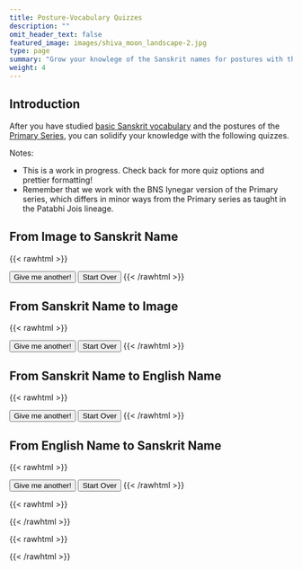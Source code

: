 ```yaml
---
title: Posture-Vocabulary Quizzes
description: ""
omit_header_text: false
featured_image: images/shiva_moon_landscape-2.jpg
type: page
summary: "Grow your knowlege of the Sanskrit names for postures with this quizzing app!"
weight: 4
---
```


## Introduction

After you have studied [basic Sanskrit vocabulary](/articles/sanskrit-vocabulary/) and the postures of the [Primary Series](/articles/primary), you can solidify your knowledge with the following quizzes.

Notes:

* This is a work in progress.  Check back for more quiz options and prettier formatting!
* Remember that we work with the BNS Iynegar version of the Primary series, which differs in minor ways from the Primary series as taught in the Patabhi Jois lineage.

## From Image to Sanskrit Name

{{< rawhtml >}}
<div quiz-type="image-to-sanskrit" id="image-to-sanskrit-question"></div>
<p quiz-type= "image-to-sanskrit" id="image-to-sanskrit-accounting"></p>
<button quiz-type="image-to-sanskrit" class="quiz-button" id="image-to-sanskrit-go-again" type="button">Give me another!</button> 
<button quiz-type="image-to-sanskrit" class="quiz-button hide-at-start" id="image-to-sanskrit-start-over" type="button">Start Over</button> 
{{< /rawhtml >}}

## From Sanskrit Name to Image

{{< rawhtml >}}
<div quiz-type="sanskrit-to-image" id="sanskrit-to-image-question"></div>
<p quiz-type= "sanskrit-to-image" id="sanskrit-to-image-accounting"></p>
<button quiz-type="sanskrit-to-image" class="quiz-button" id="sanskrit-to-image-go-again" type="button">Give me another!</button> 
<button quiz-type="sanskrit-to-image" class="quiz-button hide-at-start" id="sanskrit-to-image-start-over" type="button">Start Over</button> 
{{< /rawhtml >}}

## From Sanskrit Name to English Name

{{< rawhtml >}}
<div quiz-type="sanskrit-to-english" id="sanskrit-to-english-question"></div>
<p quiz-type= "sanskrit-to-english" id="sanskrit-to-english-accounting"></p>
<button quiz-type="sanskrit-to-english" class="quiz-button" id="sanskrit-to-english-go-again" type="button">Give me another!</button> 
<button quiz-type="sanskrit-to-english" class="quiz-button hide-at-start" id="sanskrit-to-english-start-over" type="button">Start Over</button> 
{{< /rawhtml >}}

## From English Name to Sanskrit Name

{{< rawhtml >}}
<div quiz-type="english-to-sanskrit" id="english-to-sanskrit-question"></div>
<p quiz-type= "english-to-sanskrit" id="english-to-sanskrit-accounting"></p>
<button quiz-type="english-to-sanskrit" class="quiz-button" id="english-to-sanskrit-go-again" type="button">Give me another!</button> 
<button quiz-type="english-to-sanskrit" class="quiz-button hide-at-start" id="english-to-sanskrit-start-over" type="button">Start Over</button> 
{{< /rawhtml >}}

{{< rawhtml >}}
<script>
const postures = [
    {
      "sanskrit": "samasthitiḥ",
      "english": "Even Standing",
      "audio": "/audio/samasthiti.m4a",
      "image": "/images/primary/sama.jpeg",
      "details": "/articles/primary/index.html#sūryanamaskāra-a-sequence"
    },
    {
        "sanskrit": "uttānasana A",
        "english": "Stretching Out A",
        "audio": "/audio/uttana-a.m4a",
        "image": "/images/primary/uttana-a.jpeg",
        "details": "/articles/primary/index.html#sūryanamaskāra-a-sequence"
    },
    {
        "sanskrit": "uttānasana B",
        "english": "Stretching Out B",
        "audio": "/audio/uttana-b.m4a",
        "image": "/images/primary/uttana-b.jpeg",
        "details": "/articles/primary/index.html#sūryanamaskāra-a-sequence"
    },
    {
        "sanskrit": "caturaṅgadaṇḍāsana",
        "english": "Four-Limbed Stick Posture",
        "audio": "/audio/catur.m4a",
        "image": "/images/primary/catur.jpeg",
        "details": "/articles/primary/index.html#sūryanamaskāra-a-sequence"
    },
    {
        "sanskrit": "ūrdhvamukhaśvānāsana",
        "english": "Upward-Face Dog Posture",
        "audio": "/audio/updog.m4a",
        "image": "/images/primary/updog.jpeg",
        "details": "/articles/primary/index.html#sūryanamaskāra-a-sequence"
    },
    {
        "sanskrit": "adhomukhaśvānāsana",
        "english": "Downward-Face Dog Posture",
        "audio": "/audio/adhomukha.m4a",
        "image": "/images/primary/downdog.jpeg",
        "details": "/articles/primary/index.html#sūryanamaskāra-a-sequence"
    },
    {
        "sanskrit": "pādāṅguṣṭhāsana",
        "english": "Thumb to Foot Posture (or Big Toe of the Foot Posture)",
        "audio": "/audio/padangusta.m4a",
        "image": "/images/primary/padangusta.jpeg",
        "details": "/articles/primary/index.html#pādāṅguṣṭhāsana"
    },
    {
        "sanskrit": "pādahastāsana",
        "english": "Hand under Foot Posture",
        "audio": "/audio/padahastasana.m4a",
        "image": "/images/primary/padahasta.jpeg",
        "details": "/articles/primary/index.html#pādāhastāsana"
    },
    {
        "sanskrit": "trikoṇāsana",
        "english": "Triangle Posture",
        "audio": "/audio/trikonasana.m4a",
        "image": "/images/primary/trikona.jpeg",
        "details": "/articles/primary/index.html#trikoṇāsana"
    },
    {
        "sanskrit": "parivṛttatrikoṇāsana",
        "english": "Revolved Triangle Posture",
        "audio": "/audio/parivrttatrikonasana.m4a",
        "image": "/images/primary/parivrttatrikona.jpeg",
        "details": "/articles/primary/index.html#parivṛttatrikoṇāsana"
    },
    {
        "sanskrit": "parśvakoṇāsana",
        "english": "Side Angle Posture",
        "audio": "/audio/parshvakona.m4a",
        "image": "/images/primary/parsvakona.jpeg",
        "details": "/articles/primary/index.html#parśvakoṇāsana"
    },
    {
        "sanskrit": "parivṛttaparśvakoṇāsana",
        "english": "Revolved Side Angle Posture",
        "audio": "/audio/parivrttaparshva.m4a",
        "image": "/images/primary/parivrttaparsvakona.jpeg",
        "details": "/articles/primary/index.html#parivṛttaparśvakoṇāsana"
    },
    {
        "sanskrit": "prasāritapādottānāsana A",
        "english": "Stretching Out to Spread Feet Posture A",
        "audio": "/audio/prasarita.m4a",
        "image": "/images/primary/prasarita-a.jpeg",
        "details": "/articles/primary/index.html#prasāritapādottānāsana"
    },
    {
        "sanskrit": "prasāritapādottānāsana B",
        "english": "Stretching Out to Spread Feet Posture B",
        "audio": "/audio/prasarita.m4a",
        "image": "/images/primary/prasarita-b.jpeg",
        "details": "/articles/primary/index.html#prasāritapādottānāsana"
    },
    {
        "sanskrit": "prasāritapādottānāsana C",
        "english": "Stretching Out to Spread Feet Posture C",
        "audio": "/audio/prasarita.m4a",
        "image": "/images/primary/prasarita-c.jpeg",
        "details": "/articles/primary/index.html#prasāritapādottānāsana"
    },
    {
        "sanskrit": "prasāritapādottānāsana D",
        "english": "Stretching Out to Spread Feet Posture D",
        "audio": "/audio/prasarita.m4a",
        "image": "/images/primary/prasarita-d.jpeg",
        "details": "/articles/primary/index.html#prasāritapādottānāsana"
    },
    {
        "sanskrit": "parśvottānāsana",
        "english": "Stretching Out to the Side Posture",
        "audio": "/audio/parshvottana.m4a",
        "image": "/images/primary/parsva.jpeg",
        "details": "/articles/primary/index.html#parśvottānāsana"
    },
    {
        "sanskrit": "utthitahastapādāṅguṣṭhāsana A",
        "english": "Standing Hand-to-Big-Toe-of-the-Foot Posture A",
        "audio": "/audio/utthitahasta.m4a",
        "image": "/images/primary/utthitahasta-a.jpeg",
        "details": "/articles/primary/index.html#utthitahastapādāṅguṣṭhāsana"
    },
    {
        "sanskrit": "utthitahastapādāṅguṣṭhāsana B",
        "english": "Standing Hand-to-Big-Toe-of-the-Foot Posture B",
        "audio": "/audio/utthitahasta.m4a",
        "image": "/images/primary/utthitahasta-b.jpeg",
        "details": "/articles/primary/index.html#utthitahastapādāṅguṣṭhāsana"
    },
    {
        "sanskrit": "utthitahastapādāṅguṣṭhāsana C",
        "english": "Standing Hand-to-Big-Toe-of-the-Foot Posture C",
        "audio": "/audio/utthitahasta.m4a",
        "image": "/images/primary/utthitahasta-c.jpeg",
        "details": "/articles/primary/index.html#utthitahastapādāṅguṣṭhāsana"
    },
    {
        "sanskrit": "utthitahastapādāṅguṣṭhāsana D",
        "english": "Standing Hand-to-Big-Toe-of-the-Foot Posture D",
        "audio": "/audio/utthitahasta.m4a",
        "image": "/images/primary/utthitahasta-d.jpeg",
        "details": "/articles/primary/index.html#utthitahastapādāṅguṣṭhāsana"
    },
    {
        "sanskrit": "ardhabaddhapadmottānāsana",
        "english": "Stretching out in Half Bound Lotus Posture",
        "audio": "/audio/ardhabaddhapadmottana.m4a",
        "image": "/images/primary/ardhabaddhapadmottana.jpeg",
        "details": "/articles/primary/index.html#ardhabaddhapadmottānāsana"
    },
    {
        "sanskrit": "utkaṭāsana",
        "english": "Fierce Posture (often called Chair Posture)",
        "audio": "/audio/utkata.m4a",
        "image": "/images/primary/utkata.jpeg",
        "details": "/articles/primary/index.html#utkaṭāsana"
    },
    {
        "sanskrit": "vīrabhadrāsana A",
        "english": "Auspicious Hero Posture A (also called Warrior Posture)",
        "audio": "/audio/virabhadra.m4a",
        "image": "/images/primary/vira-1.jpeg",
        "details": "/articles/primary/index.html#vīrabhadrāsana"
    },
    {
        "sanskrit": "vīrabhadrāsana B",
        "english": "Auspicious Hero Posture B (also called Warrior Posture)",
        "audio": "/audio/virabhadra.m4a",
        "image": "/images/primary/vira-2.jpeg",
        "details": "/articles/primary/index.html#vīrabhadrāsana"
    },
    {
        "sanskrit": "daṇḍāsana",
        "english": "Stick Posture",
        "audio": "/audio/danda.m4a",
        "image": "/images/primary/dandasana.jpeg",
        "details": "/articles/primary/index.html#daṇḍāsana"
    },
    {
        "sanskrit": "paścimottānāsana A",
        "english": "West Stretching Out Posture A",
        "audio": "/audio/paschimottana.m4a",
        "image": "/images/primary/paschi-a.jpeg",
        "details": "/articles/primary/index.html#paścimottānāsana-a"
    },
    {
        "sanskrit": "paścimottānāsana B",
        "english": "West Stretching Out Posture B",
        "audio": "/audio/paschimottana.m4a",
        "image": "/images/primary/paschi-b.jpeg",
        "details": "/articles/primary/index.html#paścimottānāsana-b"
    },
    {
        "sanskrit": "paścimottānāsana C",
        "english": "West Stretching Out Posture C",
        "audio": "/audio/paschimottana.m4a",
        "image": "/images/primary/paschi-c.jpeg",
        "details": "/articles/primary/index.html#paścimottānāsana-c"
    },
    {
        "sanskrit": "pūrvottānāsana",
        "english": "East Stretching out Posture",
        "audio": "/audio/purvottana.m4a",
        "image": "/images/primary/purvo.jpeg",
        "details": "/articles/primary/index.html#pūrvottānāsana"
    },
    {
        "sanskrit": "ardhabaddhapadmapaścimottānāsana",
        "english": "Half Bound Lotus West Stretching out Posture",
        "audio": "/audio/ardhabaddhapadmapaschima.m4a",
        "image": "/images/primary/abpp.jpeg",
        "details": "/articles/primary/index.html#ardhabaddhapadmapaścimottānāsana"
    },
    {
        "sanskrit": "tryaṅgamukhaikapādapaścimottānāsana",
        "english": "Three-Limbed Face to One Leg West Stretching out Posture",
        "audio": "/audio/tryanga.m4a",
        "image": "/images/primary/trianga.jpeg",
        "details": "/articles/primary/index.html#tryaṅgamukhaikapādapaścimottānāsana"
    },
    {
        "sanskrit": "jānuśīrṣāsana A",
        "english": "Head to Knee Posture A",
        "audio": "/audio/janushirsha.m4a",
        "image": "/images/primary/janu-a.jpeg",
        "details": "/articles/primary/index.html#jānuśīrṣāsana-a"
    },
    {
        "sanskrit": "jānuśīrṣāsana B",
        "english": "Head to Knee Posture B",
        "audio": "/audio/janushirsha.m4a",
        "image": "/images/primary/janu-b.jpeg",
        "details": "/articles/primary/index.html#jānuśīrṣāsana-b"
    },
    {
        "sanskrit": "jānuśīrṣāsana C",
        "english": "Head to Knee Posture C",
        "audio": "/audio/janushirsha.m4a",
        "image": "/images/primary/janu-c.jpeg",
        "details": "/articles/primary/index.html#jānuśīrṣāsana-c"
    },
    {
        "sanskrit": "marīcyāsana A",
        "english": "Marīci Posture A",
        "audio": "/audio/marici.m4a",
        "image": "/images/primary/mari-a.jpeg",
        "details": "/articles/primary/index.html#marīcyāsana-a"
    },
    {
        "sanskrit": "marīcyāsana B",
        "english": "Marīci Posture B",
        "audio": "/audio/marici.m4a",
        "image": "/images/primary/mari-b.jpeg",
        "details": "/articles/primary/index.html#marīcyāsana-a"
    },
    {
        "sanskrit": "marīcyāsana C",
        "english": "Marīci Posture C",
        "audio": "/audio/marici.m4a",
        "image": "/images/primary/mari-c.jpeg",
        "details": "/articles/primary/index.html#marīcyāsana-a"
    },
    {
        "sanskrit": "marīcyāsana D",
        "english": "Marīci Posture D",
        "audio": "/audio/marici.m4a",
        "image": "/images/primary/mari-d.jpeg",
        "details": "/articles/primary/index.html#marīcyāsana-a"
    },
    {
        "sanskrit": "nāvāsana",
        "english": "Boat Posture",
        "audio": "/audio/nava.m4a",
        "image": "/images/primary/nava.jpeg",
        "details": "/articles/primary/index.html#nāvāsana"
    },
    {
        "sanskrit": "bhujapīḍāsana A",
        "english": "Pressure on the Shoulders Posture A",
        "audio": "/audio/bhuja.m4a",
        "image": "/images/primary/bhuja-a.jpeg",
        "details": "/articles/primary/index.html#bhujapīḍāsana"
    },
    {
        "sanskrit": "bhujapīḍāsana B",
        "english": "Pressure on the Shoulders Posture B",
        "audio": "/audio/bhuja.m4a",
        "image": "/images/primary/bhuja-b.jpeg",
        "details": "/articles/primary/index.html#bhujapīḍāsana"
    },
    {
        "sanskrit": "kūrmāsana",
        "english": "Tortoise Posture",
        "audio": "/audio/kurma.m4a",
        "image": "/images/primary/kurma.jpeg",
        "details": "/articles/primary/index.html#kūrmāsana"
    },
    {
        "sanskrit": "suptakūrmāsana",
        "english": "Sleeping Tortoise Posture",
        "audio": "/audio/suptakurma.m4a",
        "image": "/images/primary/suptak.jpeg",
        "details": "/articles/primary/index.html#suptakūrmāsana"
    },
    {
        "sanskrit": "garbhapiṇḍāsana",
        "english": "Embryo in the Womb Posture",
        "audio": "/audio/garbha.m4a",
        "image": "/images/primary/garbha.jpeg",
        "details": "/articles/primary/index.html#garbhapiṇḍāsana"
    },
    {
        "sanskrit": "kukkuṭāsana",
        "english": "Rooster Posture",
        "audio": "/audio/kukkuta.m4a",
        "image": "/images/primary/kukku.jpeg",
        "details": "/articles/primary/index.html#kukkuṭāsana"
    },
    {
        "sanskrit": "baddhakoṇāsana A",
        "english": "Bound Angle Posture A",
        "audio": "/audio/baddhakona.m4a",
        "image": "/images/primary/baddhak-a.jpeg",
        "details": "/articles/primary/index.html#baddhakoṇāsana"
    },
    {
        "sanskrit": "baddhakoṇāsana B",
        "english": "Bound Angle Posture B",
        "audio": "/audio/baddhakona.m4a",
        "image": "/images/primary/baddhak-b.jpeg",
        "details": "/articles/primary/index.html#baddhakoṇāsana"
    },
    {
        "sanskrit": "upaviṣṭakoṇāsana A / suptakoṇāsana B",
        "english": "'Entered-into' Angle Posture A / Sleeping Angle Posture B",
        "audio": "/audio/upavishta.m4a",
        "image": "/images/primary/upa-a.jpeg",
        "details": "/articles/primary/index.html#upaviṣṭakoṇāsana"
    },
    {
        "sanskrit": "upaviṣṭakoṇāsana B",
        "english": "'Entered-into' Angle Posture B",
        "audio": "/audio/upavishta.m4a",
        "image": "/images/primary/upa-b.jpeg",
        "details": "/articles/primary/index.html#upaviṣṭakoṇāsana"
    },
    {
        "sanskrit": "suptakoṇāsana A",
        "english": "Sleeping Angle Posture A",
        "audio": "/audio/suptakona.m4a",
        "image": "/images/primary/suptakona-a.jpeg",
        "details": "/articles/primary/index.html#suptakoṇāsana"
    },
    {
        "sanskrit": "suptapādāṅguṣṭhāsana A",
        "english": "Sleeping Sleeping Thumb-to-Foot Posture A",
        "audio": "/audio/suptapada.m4a",
        "image": "/images/primary/suptapada-a.jpeg",
        "details": "/articles/primary/index.html#suptapādāṅguṣṭhāsana"
    },
    {
        "sanskrit": "suptapādāṅguṣṭhāsana B",
        "english": "Sleeping Sleeping Thumb-to-Foot Posture B",
        "audio": "/audio/suptapada.m4a",
        "image": "/images/primary/suptapada-b.jpeg",
        "details": "/articles/primary/index.html#suptapādāṅguṣṭhāsana"
    },
    {
        "sanskrit": "suptapādāṅguṣṭhāsana C",
        "english": "Sleeping Sleeping Thumb-to-Foot Posture C",
        "audio": "/audio/suptapada.m4a",
        "image": "/images/primary/suptapada-c.jpeg",
        "details": "/articles/primary/index.html#suptapādāṅguṣṭhāsana"
    },
    {
        "sanskrit": "suptapādāṅguṣṭhāsana D",
        "english": "Sleeping Sleeping Thumb-to-Foot Posture D",
        "audio": "/audio/suptapada.m4a",
        "image": "/images/primary/suptapada-d.jpeg",
        "details": "/articles/primary/index.html#suptapādāṅguṣṭhāsana"
    },
    {
        "sanskrit": "ubhayapādāṅguṣṭhāsana A",
        "english": "Thumbs to Both Feet Posture A",
        "audio": "/audio/ubhayapada.m4a",
        "image": "/images/primary/ubhaya-a.jpeg",
        "details": "/articles/primary/index.html#ubhayapādāṅguṣṭhāsana"
    },
    {
        "sanskrit": "ubhayapādāṅguṣṭhāsana B",
        "english": "Thumbs to Both Feet Posture B",
        "audio": "/audio/ubhayapada.m4a",
        "image": "/images/primary/ubhaya-b.jpeg",
        "details": "/articles/primary/index.html#ubhayapādāṅguṣṭhāsana"
    },
    {
        "sanskrit": "ūrdhvamukhapaścimottānāsana",
        "english": "Upward Face West Stretching out Posture",
        "audio": "/audio/urdhvamukha.m4a",
        "image": "/images/primary/urdhvamukha.jpeg",
        "details": "/articles/primary/index.html#ūrdhvamukhapaścimottānāsana"
    },
    {
        "sanskrit": "setubandhāsana",
        "english": "Bridge-Binding Posture",
        "audio": "/audio/setu.m4a",
        "image": "/images/primary/setu.jpeg",
        "details": "/articles/primary/index.html#setubandhāsana"
    },
    {
        "sanskrit": "ūrdhvadhanurāsana",
        "english": "Upward Bow Posture",
        "audio": "/audio/urdhvadhanu.m4a",
        "image": "/images/primary/urdhvadhanurasana.jpeg",
        "details": "/articles/primary/index.html#ūrdhvadhanurāsana"
    },
    {
        "sanskrit": "sālambhasarvāṅgāsana",
        "english": "Posture where All Limbs are Held Up (AKA Shoulder Stand)",
        "audio": "/audio/salambha.m4a",
        "image": "/images/primary/shoulder.jpeg",
        "details": "/articles/primary/index.html#sālambhasarvāṅgāsana"
    },
    {
        "sanskrit": "hālāsana",
        "english": "Plow Posture",
        "audio": "/audio/hala.m4a",
        "image": "/images/primary/hala.jpeg",
        "details": "/articles/primary/index.html#hālāsana"
    },
    {
        "sanskrit": "ūrdhvapadmāsana",
        "english": "Upward Lotus Posture",
        "audio": "/audio/urdhvapadma.m4a",
        "image": "/images/primary/urdhvapadma.jpeg",
        "details": "/articles/primary/index.html#ūrdhvapadmāsana"
    },
    {
        "sanskrit": "piṇḍāsana",
        "english": "Embryo Posture",
        "audio": "/audio/pinda.m4a",
        "image": "/images/primary/pinda.jpeg",
        "details": "/articles/primary/index.html#piṇḍāsana"
    },
    {
        "sanskrit": "matsyāsana",
        "english": "Fish Posture",
        "audio": "/audio/matsya.m4a",
        "image": "/images/primary/matsya.jpeg",
        "details": "/articles/primary/index.html#matsyāsana"
    },
    {
        "sanskrit": "uttānapādāsana",
        "english": "Legs Stretching out Posture",
        "audio": "/audio/uttanapada.m4a",
        "image": "/images/primary/uttanapada.jpeg",
        "details": "/articles/primary/index.html#uttānapādāsana"
    },
    {
        "sanskrit": "śīrṣāsana",
        "english": "Headstand",
        "audio": "/audio/sirsha.m4a",
        "image": "/images/primary/sirsa.jpeg",
        "details": "/articles/primary/index.html#śīrṣāsana"
    },
    {
        "sanskrit": "ūrdhvadaṇḍāsana A",
        "english": "Upward Stick Posture A",
        "audio": "/audio/urdhvadanda.m4a",
        "image": "/images/primary/urdhvadanda-a.jpeg",
        "details": "/articles/primary/index.html#ūrdhvadaṇḍāsana"
    },
    {
        "sanskrit": "ūrdhvadaṇḍāsana B",
        "english": "Upward Stick Posture B",
        "audio": "/audio/urdhvadanda.m4a",
        "image": "/images/primary/urdhvadanda-b.jpeg",
        "details": "/articles/primary/index.html#ūrdhvadaṇḍāsana"
    },
    {
        "sanskrit": "bālāsana",
        "english": "Child Posture",
        "audio": "/audio/bala.m4a",
        "image": "/images/primary/bala.jpeg",
        "details": "/articles/primary/index.html#bālāsana"
    },
    {
        "sanskrit": "baddhapadmāsana",
        "english": "Bound Lotus Posture",
        "audio": "/audio/baddhapadma.m4a",
        "image": "/images/primary/baddhapadma.jpeg",
        "details": "/articles/primary/index.html#baddhapadmāsana"
    },
    {
        "sanskrit": "padmāsana",
        "english": "Lotus Posture",
        "audio": "/audio/padma.m4a",
        "image": "/images/primary/padma.jpeg",
        "details": "/articles/primary/index.html#padmāsana"
    },
    {
        "sanskrit": "tolāsana",
        "english": "'Tola' Posture",
        "audio": "/audio/tola.m4a",
        "image": "/images/primary/tola.jpeg",
        "details": "/articles/primary/index.html#tolāsana"
    },
    {
        "sanskrit": "śāvāsana",
        "english": "Corpse Posture",
        "audio": "/audio/sava.m4a",
        "image": "/images/primary/sava.jpeg",
        "details": "/articles/primary/index.html#śāvāsana"
    }
]
</script>
{{< /rawhtml >}}

{{< rawhtml >}}
<script src="/js/quiz.js"></script>
{{< /rawhtml >}}

